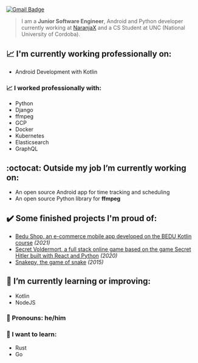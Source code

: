 [![Gmail Badge](https://img.shields.io/badge/-agustinmarcelodominguez@gmail.com-c14438?style=flat-square&logo=Gmail&logoColor=white&link=mailto:agustinmarcelodominguez@gmail.com)](mailto:agustinmarcelodominguez@gmail.com)

> I am a **Junior Software Engineer**, Android and Python developer currently working at [NaranjaX](https://www.naranjax.com/) and a CS Student at UNC (National University of Cordoba).

## :chart_with_upwards_trend: 	I'm currently working  professionally on:
  - Android Development with Kotlin

### :chart_with_upwards_trend: 	I worked professionally with:
  - Python
  - Django
  - ffmpeg
  - GCP
  - Docker
  - Kubernetes
  - Elasticsearch
  - GraphQL

## :octocat: Outside my job I’m currently working on:
  - An open source Android app for time tracking and scheduling
  - An open source Python library for **ffmpeg**

## :heavy_check_mark: Some finished projects I'm proud of:
  - [Bedu Shop, an e-commerce mobile app developed on the BEDU Kotlin course](https://github.com/shirosweets/Proyecto-Bedu-Naranja-Kotlin) *(2021)*
  - [Secret Voldermort, a full stack online game based on the game Secret Hitler built with React and Python](https://github.com/shirosweets/Secret-Voldemort-20) *(2020)*
  - [Snakepy, the game of snake](https://github.com/AgustinMDominguez/Snake_Python) *(2015)*

## :seedling: I’m currently learning or improving:
  - Kotlin
  - NodeJS

### :wave: Pronouns: he/him

### :rainbow: I want to learn:
  - Rust
  - Go
